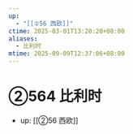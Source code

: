 ```yaml
---
up:
  - "[[②56 西欧]]"
ctime: 2025-03-01T13:20:20+08:00
aliases:
  - 比利时
mtime: 2025-09-09T12:37:06+08:00
---
```


# ②564 比利时

- up: [[②56 西欧]]
